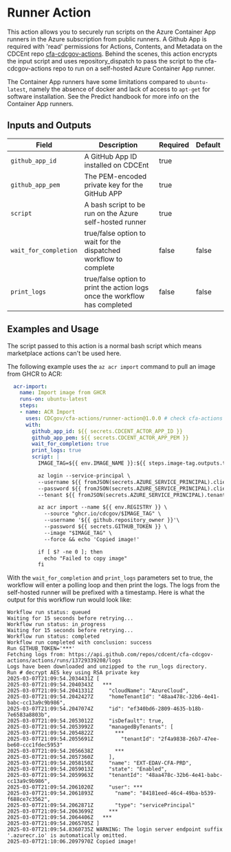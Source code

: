 # Runner Action

This action allows you to securely run scripts on the Azure Container App runners in the Azure subscription from public runners. A Github App is required with 'read' permissions for Actions, Contents, and Metadata on the CDCEnt repo [cfa-cdcgov-actions](https://github.com/cdcent/cfa-cdcgov-actions). Behind the scenes, this action encrypts the input script and uses repository_dispatch to pass the script to the cfa-cdcgov-actions repo to run on a self-hosted Azure Container App runner.

The Container App runners have some limitations compared to `ubuntu-latest`, namely the absence of docker and lack of access to `apt-get` for software installation. See the Predict handbook for more info on the Container App runners.

## Inputs and Outputs

| Field | Description | Required | Default |
|-------|-------------|----------|---------|
| `github_app_id` | A GitHub App ID installed on CDCEnt | true | |
| `github_app_pem` | The PEM-encoded private key for the GitHub APP| true | |
| `script` | A bash script to be run on the Azure self-hosted runner | true | |
| `wait_for_completion` | true/false option to wait for the dispatched workflow to complete | false | false |
| `print_logs` | true/false option to print the action logs once the workflow has completed | false | false |

## Examples and Usage
The script passed to this action is a normal bash script which means marketplace actions can't be used here.

The following example uses the `az acr import` command to pull an image from GHCR to ACR:

```yaml
  acr-import:
    name: Import image from GHCR
    runs-on: ubuntu-latest
    steps:
    - name: ACR Import
      uses: CDCgov/cfa-actions/runner-action@1.0.0 # check cfa-actions repo for latest tag
      with:
        github_app_id: ${{ secrets.CDCENT_ACTOR_APP_ID }}
        github_app_pem: ${{ secrets.CDCENT_ACTOR_APP_PEM }}
        wait_for_completion: true
        print_logs: true
        script: |
          IMAGE_TAG=${{ env.IMAGE_NAME }}:${{ steps.image-tag.outputs.tag }}

          az login --service-principal \
          --username ${{ fromJSON(secrets.AZURE_SERVICE_PRINCIPAL).clientId }} \
          --password ${{ fromJSON(secrets.AZURE_SERVICE_PRINCIPAL).clientSecret }} \
          --tenant ${{ fromJSON(secrets.AZURE_SERVICE_PRINCIPAL).tenantId }}

          az acr import --name ${{ env.REGISTRY }} \
            --source "ghcr.io/cdcgov/$IMAGE_TAG" \
            --username '${{ github.repository_owner }}'\
            --password ${{ secrets.GITHUB_TOKEN }} \
            --image "$IMAGE_TAG" \
            --force && echo 'Copied image!'

          if [ $? -ne 0 ]; then
            echo "Failed to copy image"
          fi
```
With the `wait_for_completion` and `print_logs` parameters set to true, the workflow will enter a polling loop and then print the logs. The logs from the self-hosted runner will be prefixed with a timestamp. Here is what the output for this workflow run would look like:
```
Workflow run status: queued
Waiting for 15 seconds before retrying...
Workflow run status: in_progress
Waiting for 15 seconds before retrying...
Workflow run status: completed
Workflow run completed with conclusion: success
Run GITHUB_TOKEN='***'
Fetching logs from: https://api.github.com/repos/cdcent/cfa-cdcgov-actions/actions/runs/13729339208/logs
Logs have been downloaded and unzipped to the run_logs directory.
Run # decrypt AES key using RSA private key
2025-03-07T21:09:54.2034431Z [
2025-03-07T21:09:54.2040343Z   ***
2025-03-07T21:09:54.2041331Z     "cloudName": "AzureCloud",
2025-03-07T21:09:54.2042427Z     "homeTenantId": "48aa478c-32b6-4e41-babc-cc13a9c9b986",
2025-03-07T21:09:54.2047074Z     "id": "ef340bd6-2809-4635-b18b-7e6583a8803b",
2025-03-07T21:09:54.2053012Z     "isDefault": true,
2025-03-07T21:09:54.2053992Z     "managedByTenants": [
2025-03-07T21:09:54.2054822Z       ***
2025-03-07T21:09:54.2055691Z         "tenantId": "2f4a9838-26b7-47ee-be60-ccc1fdec5953"
2025-03-07T21:09:54.2056638Z       ***
2025-03-07T21:09:54.2057360Z     ],
2025-03-07T21:09:54.2058150Z     "name": "EXT-EDAV-CFA-PRD",
2025-03-07T21:09:54.2059013Z     "state": "Enabled",
2025-03-07T21:09:54.2059963Z     "tenantId": "48aa478c-32b6-4e41-babc-cc13a9c9b986",
2025-03-07T21:09:54.2061020Z     "user": ***
2025-03-07T21:09:54.2061893Z       "name": "84181eed-46c4-49ba-b539-f688ce7c3562",
2025-03-07T21:09:54.2062871Z       "type": "servicePrincipal"
2025-03-07T21:09:54.2063699Z     ***
2025-03-07T21:09:54.2064406Z   ***
2025-03-07T21:09:54.2065705Z ]
2025-03-07T21:09:54.8360735Z WARNING: The login server endpoint suffix '.azurecr.io' is automatically omitted.
2025-03-07T21:10:06.2097970Z Copied image!
```

